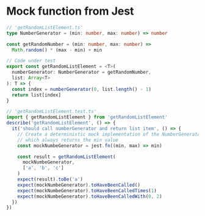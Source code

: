 # Mock function from Jest

```ts {all|1-2|4-5|7-14|16-33|20-22|24-27|28-31} {maxHeight: '100'}
// 'getRandomListElement.ts'
type NumberGenerator = (min: number, max: number) => number

const getRandomNumber = (min: number, max: number) =>
  Math.random() * (max - min) + min

// Code under test
export const getRandomListElement = <T>(
  numberGenerator: NumberGenerator = getRandomNumber,
  list: Array<T>
): T => {
  const index = numberGenerator(0, list.length() - 1)
  return list[index]
}

// 'getRandomListElement.test.ts'
import { getRandomListElement } from 'getRandomListElement'
describe('getRandomListElement', () => {
  it('should call numberGenerator and return list item', () => {
    // Create a deterministic mock implementation of the NumberGenerator type
    // which always returns the min value
    const mockNumbeGenerator = jest.fn((min, max) => min)

    const result = getRandomListElement(
      mockNumbeGenerator,
      ['a', 'b', 'c']
    )
    expect(result).toBe('a')
    expect(mockNumbeGenerator).toHaveBeenCalled()
    expect(mockNumbeGenerator).toHaveBeenCalledTimes(1)
    expect(mockNumbeGenerator).toHaveBeenCalledWith(0, 2)
  })
})
```

<!--
- Explain fetch mocking with example in `App.test.ts` of our redux-hands-on repository
-->
